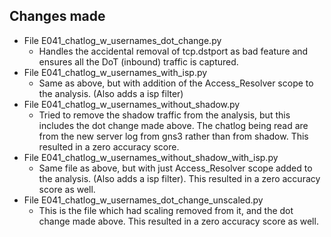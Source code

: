 ## Changes made

- File E041_chatlog_w_usernames_dot_change.py
    - Handles the accidental removal of tcp.dstport as bad feature and ensures all the DoT (inbound) traffic is captured.
- File E041_chatlog_w_usernames_with_isp.py
    - Same as above, but with addition of the Access_Resolver scope to the analysis. (Also adds a isp filter)
- File E041_chatlog_w_usernames_without_shadow.py
    - Tried to remove the shadow traffic from the analysis, but this includes the dot change made above. The chatlog being read are from the new server log from gns3 rather than from shadow. This resulted in a zero accuracy score.
- File E041_chatlog_w_usernames_without_shadow_with_isp.py
    - Same file as above, but with just Access_Resolver scope added to the analysis. (Also adds a isp filter). This resulted in a zero accuracy score as well.
- File E041_chatlog_w_usernames_dot_change_unscaled.py
    - This is the file which had scaling removed from it, and the dot change made above. This resulted in a zero accuracy score as well.